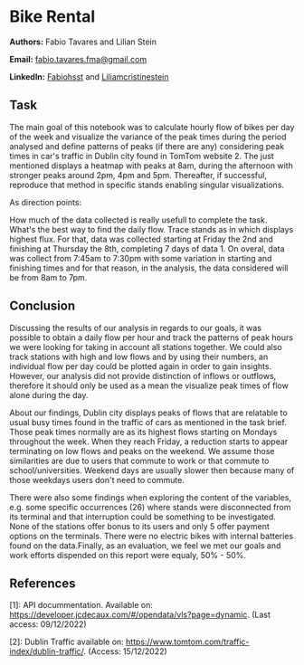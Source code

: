 # Bike Rental

**Authors:** Fabio Tavares and Lilian Stein

**Email:** fabio.tavares.fma@gmail.com

**LinkedIn:** [Fabiohsst](https://www.linkedin.com/in/fabiohsst/) and [Liliamcristinestein](https://www.linkedin.com/in/liliamcristinestein/)

## Task
The main goal of this notebook was to calculate hourly flow of bikes per day of the week and visualize the variance of the peak times during the period analysed and define patterns of peaks (if there are any) considering peak times in car's traffic in Dublin city found in TomTom website 2. The just mentioned displays a heatmap with peaks at 8am, during the afternoon with stronger peaks around 2pm, 4pm and 5pm. Thereafter, if successful, reproduce that method in specific stands enabling singular visualizations.

As direction points:

How much of the data collected is really usefull to complete the task.
What's the best way to find the daily flow.
Trace stands as in which displays highest flux.
For that, data was collected starting at Friday the 2nd and finishing at Thursday the 8th, completing 7 days of data 1. On overal, data was collect from 7:45am to 7:30pm with some variation in starting and finishing times and for that reason, in the analysis, the data considered will be from 8am to 7pm.

## Conclusion
Discussing the results of our analysis in regards to our goals, it was possible to obtain a daily flow per hour and track the patterns of peak hours we were looking for taking in account all stations together. We could also track stations with high and low flows and by using their numbers, an individual flow per day could be plotted again in order to gain insights. However, our analysis did not provide distinction of inflows or outflows, therefore it should only be used as a mean the visualize peak times of flow alone during the day.

About our findings, Dublin city displays peaks of flows that are relatable to usual busy times found in the traffic of cars as mentioned in the task brief. Those peak times normally are as its highest flows starting on Mondays throughout the week. When they reach Friday, a reduction starts to appear terminating on low flows and peaks on the weekend. We assume those similarities are due to users that commute to work or that commute to school/universities. Weekend days are usually slower then because many of those weekdays users don't need to commute.

There were also some findings when exploring the content of the variables, e.g. some specific occurrences (26) where stands were disconnected from its terminal and that interruption could be something to be investigated. None of the stations offer bonus to its users and only 5 offer payment options on the terminals. There were no electric bikes with internal batteries found on the data.Finally, as an evaluation, we feel we met our goals and work efforts dispended on this report were equaly, 50% - 50%.

## References
[1]: API docummentation. Available on: https://developer.jcdecaux.com/#/opendata/vls?page=dynamic. (Last access: 09/12/2022)

[2]: Dublin Traffic available on: https://www.tomtom.com/traffic-index/dublin-traffic/. (Access: 15/12/2022)
